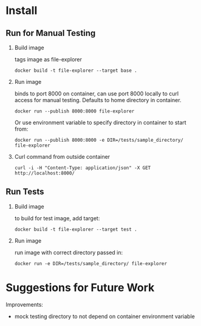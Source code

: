 # Install

## Run for Manual Testing

1. Build image

   tags image as file-explorer

   ```
   docker build -t file-explorer --target base .
   ```

2. Run image

   binds to port 8000 on container, can use port 8000 locally to curl access for manual testing. Defaults to home directory in container.

   ```
   docker run --publish 8000:8000 file-explorer
   ```

   Or use environment variable to specify directory in container to start from:

   ```
   docker run --publish 8000:8000 -e DIR=/tests/sample_directory/ file-explorer
   ```

3. Curl command from outside container

   ```
   curl -i -H "Content-Type: application/json" -X GET http://localhost:8000/
   ```

## Run Tests

1. Build image

   to build for test image, add target:

   ```
   docker build -t file-explorer --target test .
   ```

2. Run image

   run image with correct directory passed in:

   ```
   docker run -e DIR=/tests/sample_directory/ file-explorer
   ```

# Suggestions for Future Work

Improvements:

- mock testing directory to not depend on container environment variable
